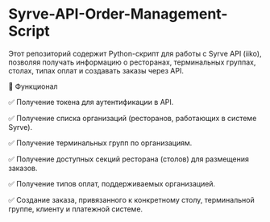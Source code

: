 # Syrve-API-Order-Management-Script
Этот репозиторий содержит Python-скрипт для работы с Syrve API (iiko), позволяя получать информацию о ресторанах, терминальных группах, столах, типах оплат и создавать заказы через API.


🔹 Функционал

✅ Получение токена для аутентификации в API.

✅ Получение списка организаций (ресторанов, работающих в системе Syrve).

✅ Получение терминальных групп по организациям.

✅ Получение доступных секций ресторана (столов) для размещения заказов.

✅ Получение типов оплат, поддерживаемых организацией.

✅ Создание заказа, привязанного к конкретному столу, терминальной группе, клиенту и платежной системе.
